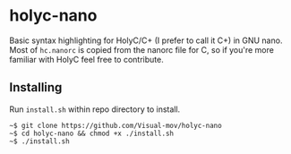 # holyc-nano
Basic syntax highlighting for HolyC/C+ (I prefer to call it C+) in GNU nano. Most of `hc.nanorc` is copied from the nanorc file for C, so if you're more familiar with HolyC feel free to contribute.

## Installing
Run `install.sh` within repo directory to install.
```
~$ git clone https://github.com/Visual-mov/holyc-nano
~$ cd holyc-nano && chmod +x ./install.sh
~$ ./install.sh
```
